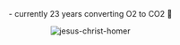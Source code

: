 <div id="header" align="center">
- currently 23 years converting O2 to CO2 🌟

  ![jesus-christ-homer](https://github.com/rocioarias/rocioarias/assets/101805934/c122db00-1710-4f5a-a5c9-0d8025a663e5)
</div>
